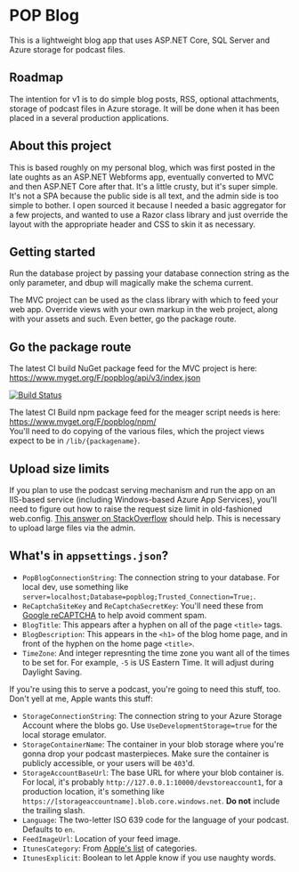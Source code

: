 # POP Blog

This is a lightweight blog app that uses ASP.NET Core, SQL Server and Azure storage for podcast files.

## Roadmap

The intention for v1 is to do simple blog posts, RSS, optional attachments, storage of podcast files in Azure storage. It will be done when it has been placed in a several production applications.

## About this project

This is based roughly on my personal blog, which was first posted in the late oughts as an ASP.NET Webforms app, eventually converted to MVC and then ASP.NET Core after that. It's a little crusty, but it's super simple. It's not a SPA because the public side is all text, and the admin side is too simple to bother. I open sourced it because I needed a basic aggregator for a few projects, and wanted to use a Razor class library and just override the layout with the appropriate header and CSS to skin it as necessary.

## Getting started

Run the database project by passing your database connection string as the only parameter, and dbup will magically make the schema current.

The MVC project can be used as the class library with which to feed your web app. Override views with your own markup in the web project, along with your assets and such. Even better, go the package route.

## Go the package route

The latest CI build NuGet package feed for the MVC project is here:  
https://www.myget.org/F/popblog/api/v3/index.json 

[![Build Status](https://dev.azure.com/popw/POP%20Blog/_apis/build/status/POP%20Blog-ASP.NET%20Core-CI?branchName=main)](https://dev.azure.com/popw/POP%20Blog/_build/latest?definitionId=6&branchName=main)

The latest CI Build npm package feed for the meager script needs is here:  
https://www.myget.org/F/popblog/npm/  
You'll need to do copying of the various files, which the project views expect to be in `/lib/{packagename}`.

## Upload size limits

If you plan to use the podcast serving mechanism and run the app on an IIS-based service (including Windows-based Azure App Services), you'll need to figure out how to raise the request size limit in old-fashioned web.config. [This answer on StackOverflow](https://stackoverflow.com/a/47112438/99897) should help. This is necessary to upload large files via the admin.

## What's in `appsettings.json`?

* `PopBlogConnectionString`: The connection string to your database. For local dev, use something like `server=localhost;Database=popblog;Trusted_Connection=True;`.
* `ReCaptchaSiteKey` and `ReCaptchaSecretKey`: You'll need these from [Google reCAPTCHA](https://www.google.com/recaptcha) to help avoid comment spam.
* `BlogTitle`: This appears after a hyphen on all of the page `<title>` tags.
* `BlogDescription`: This appears in the `<h1>` of the blog home page, and in front of the hyphen on the home page `<title>`.
* `TimeZone`: And integer represnting the time zone you want all of the times to be set for. For example, `-5` is US Eastern Time. It will adjust during Daylight Saving.

If you're using this to serve a podcast, you're going to need this stuff, too. Don't yell at me, Apple wants this stuff:

* `StorageConnectionString`: The connection string to your Azure Storage Account where the blobs go. Use `UseDevelopmentStorage=true` for the local storage emulator.
* `StorageContainerName`: The container in your blob storage where you're gonna drop your podcast masterpieces. Make sure the container is publicly accessible, or your users will be `403`'d.
* `StorageAccountBaseUrl`: The base URL for where your blob container is. For local, it's probably `http://127.0.0.1:10000/devstoreaccount1`, for a production location, it's something like `https://[storageaccountname].blob.core.windows.net`. **Do not** include the trailing slash.
* `Language`: The two-letter ISO 639 code for the language of your podcast. Defaults to `en`.
* `FeedImageUrl`: Location of your feed image.
* `ItunesCategory`: From [Apple's list](https://help.apple.com/itc/podcasts_connect/#/itc9267a2f12) of categories.
* `ItunesExplicit`: Boolean to let Apple know if you use naughty words.